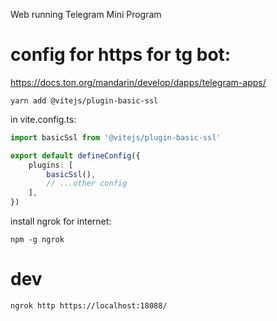 Web running Telegram Mini Program

# config for https for tg bot:
https://docs.ton.org/mandarin/develop/dapps/telegram-apps/

```shell
yarn add @vitejs/plugin-basic-ssl
```

in vite.config.ts:
```ts
import basicSsl from '@vitejs/plugin-basic-ssl'

export default defineConfig({
    plugins: [
        basicSsl(),
        // ...other config
    ],
})
```

install ngrok for internet:
```shell
npm -g ngrok
```

# dev

```shell
ngrok http https://localhost:18088/
```